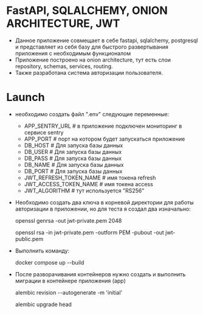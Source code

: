 # FastAPI, SQLALCHEMY, ONION ARCHITECTURE, JWT
 * Данное приложение совмещает в себе fastapi, sqlalchemy, 
postgresql и представляет из себя базу для быстрого развертывания приложения с необходимым функционалом
 * Приложение построено на onion architecture, тут есть слои repository, schemas, services, routing.
 * Также разработана система авторизации пользователя.

# Launch
* необходимо создать файл ".env" следующие переменные:
    
  - APP_SENTRY_URL # в приложение подключен мониторинг в сервисе sentry
  - APP_PORT # порт на котором будет запускаться приложение 
  - DB_HOST  # Для запуска базы данных 
  - DB_USER  # Для запуска базы данных 
  - DB_PASS  # Для запуска базы данных 
  - DB_NAME  # Для запуска базы данных 
  - DB_PORT  # Для запуска базы данных 
  - JWT_REFRESH_TOKEN_NAME  # имя токена refresh
  - JWT_ACCESS_TOKEN_NAME  # имя токена access
  - JWT_ALGORITHM # тут используется "RS256" 


* Необходимо создать два ключа в корневой директории для работы авторизации в приложении, но для теста я создал два изначально: 

    openssl genrsa -out jwt-private.pem 2048

    openssl rsa -in jwt-private.pem -outform PEM -pubout -out jwt-public.pem


* Выполнить команду:
    
    docker compose up --build
    
* После разворачивания контейнеров нужно создать и выполнить миграции в контейнере приложения (app)

    alembic revision --autogenerate -m 'initial'

    alembic upgrade head
